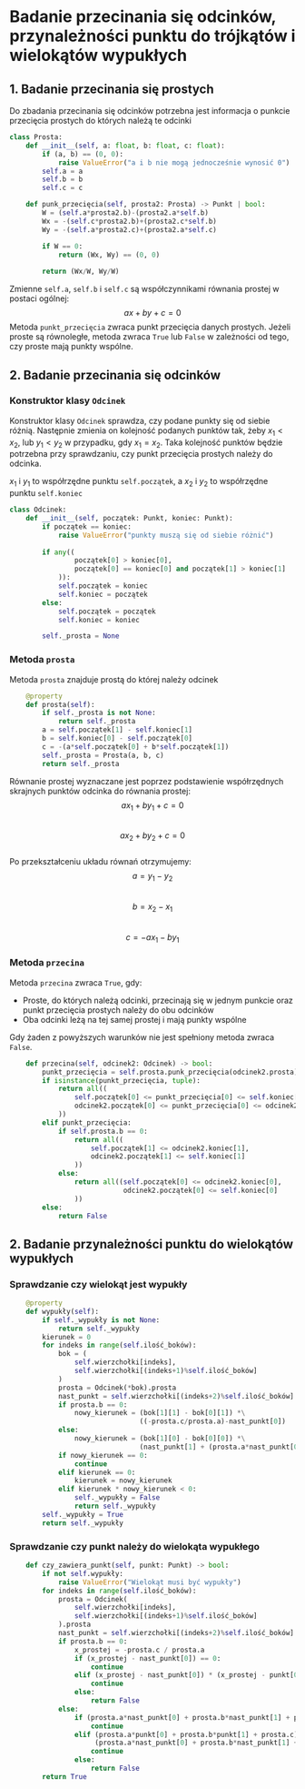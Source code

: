 # Badanie przecinania się odcinków, przynależności punktu do trójkątów i wielokątów wypukłych

## 1. Badanie przecinania się prostych
Do zbadania przecinania się odcinków potrzebna jest informacja o punkcie przecięcia prostych do których należą te odcinki

```python
class Prosta:
    def __init__(self, a: float, b: float, c: float):
        if (a, b) == (0, 0):
            raise ValueError("a i b nie mogą jednocześnie wynosić 0")
        self.a = a
        self.b = b
        self.c = c

    def punk_przecięcia(self, prosta2: Prosta) -> Punkt | bool:
        W = (self.a*prosta2.b)-(prosta2.a*self.b)
        Wx = -(self.c*prosta2.b)+(prosta2.c*self.b)
        Wy = -(self.a*prosta2.c)+(prosta2.a*self.c)

        if W == 0:
            return (Wx, Wy) == (0, 0)
        
        return (Wx/W, Wy/W)
```
Zmienne `self.a`, `self.b` i `self.c` są współczynnikami równania prostej w postaci ogólnej: 
$$ax + by + c = 0$$
Metoda `punkt_przecięcia` zwraca punkt przecięcia danych prostych. Jeżeli proste są równoległe, metoda zwraca `True` lub `False` w zależności od tego, czy proste mają punkty wspólne.

## 2. Badanie przecinania się odcinków
### Konstruktor klasy `Odcinek`

Konstruktor klasy `Odcinek` sprawdza, czy podane punkty się od siebie różnią. Następnie zmienia on kolejność podanych punktów tak, żeby $x_1<x_2$, lub $y_1<y_2$ w przypadku, gdy $x_1=x_2$. Taka kolejność punktów będzie potrzebna przy sprawdzaniu, czy punkt przecięcia prostych należy do odcinka.  
 
$x_1$ i $y_1$ to współrzędne punktu `self.początek`, a $x_2$ i $y_2$ to współrzędne punktu `self.koniec` 



```python
class Odcinek:
    def __init__(self, początek: Punkt, koniec: Punkt):
        if początek == koniec:
            raise ValueError("punkty muszą się od siebie różnić")
        
        if any((
                początek[0] > koniec[0],
                początek[0] == koniec[0] and początek[1] > koniec[1]
            )):
            self.początek = koniec
            self.koniec = początek
        else:
            self.początek = początek
            self.koniec = koniec

        self._prosta = None
```
### Metoda `prosta`
Metoda `prosta` znajduje prostą do której należy odcinek
```python
    @property
    def prosta(self):
        if self._prosta is not None:
            return self._prosta
        a = self.początek[1] - self.koniec[1]
        b = self.koniec[0] - self.początek[0]
        c = -(a*self.początek[0] + b*self.początek[1])
        self._prosta = Prosta(a, b, c)
        return self._prosta
```
Równanie prostej wyznaczane jest poprzez podstawienie współrzędnych skrajnych punktów odcinka do równania prostej:  
$$ax_1 + by_1 + c = 0$$  
$$ax_2 + by_2 + c = 0$$  
Po przekształceniu układu równań otrzymujemy:  
$$a = y_1 - y_2$$  
$$b = x_2 - x_1$$  
$$c = -ax_1 -by_1$$  
### Metoda `przecina`
Metoda `przecina` zwraca `True`, gdy:  
  - Proste, do których należą odcinki, przecinają się w jednym punkcie oraz punkt przecięcia prostych należy do obu odcinków  
  - Oba odcinki leżą na tej samej prostej i mają punkty wspólne  

Gdy żaden z powyższych warunków nie jest spełniony metoda zwraca `False`.  

```python
    def przecina(self, odcinek2: Odcinek) -> bool:
        punkt_przecięcia = self.prosta.punk_przecięcia(odcinek2.prosta)
        if isinstance(punkt_przecięcia, tuple):
            return all((
                self.początek[0] <= punkt_przecięcia[0] <= self.koniec[0],
                odcinek2.początek[0] <= punkt_przecięcia[0] <= odcinek2.koniec[0]
            ))
        elif punkt_przecięcia:
            if self.prosta.b == 0:
                return all((
                    self.początek[1] <= odcinek2.koniec[1],
                    odcinek2.początek[1] <= self.koniec[1]
                ))
            else:
                return all((self.początek[0] <= odcinek2.koniec[0],
                            odcinek2.początek[0] <= self.koniec[0]
                ))
        else:
            return False
```

## 2. Badanie przynależności punktu do wielokątów wypukłych
### Sprawdzanie czy wielokąt jest wypukły
```python
    @property
    def wypukły(self):
        if self._wypukły is not None:
            return self._wypukły
        kierunek = 0
        for indeks in range(self.ilość_boków):
            bok = (
                self.wierzchołki[indeks],
                self.wierzchołki[(indeks+1)%self.ilość_boków]
            )
            prosta = Odcinek(*bok).prosta
            nast_punkt = self.wierzchołki[(indeks+2)%self.ilość_boków]
            if prosta.b == 0:
                nowy_kierunek = (bok[1][1] - bok[0][1]) *\
                                ((-prosta.c/prosta.a)-nast_punkt[0])
            else:
                nowy_kierunek = (bok[1][0] - bok[0][0]) *\
                                (nast_punkt[1] + (prosta.a*nast_punkt[0]+prosta.c)/prosta.b)
            if nowy_kierunek == 0:
                continue
            elif kierunek == 0:
                kierunek = nowy_kierunek
            elif kierunek * nowy_kierunek < 0:
                self._wypukły = False
                return self._wypukły
        self._wypukły = True
        return self._wypukły
```
### Sprawdzanie czy punkt należy do wielokąta wypukłego
```python
    def czy_zawiera_punkt(self, punkt: Punkt) -> bool:
        if not self.wypukły:
            raise ValueError("Wielokąt musi być wypukły")
        for indeks in range(self.ilość_boków):
            prosta = Odcinek(
                self.wierzchołki[indeks],
                self.wierzchołki[(indeks+1)%self.ilość_boków]
            ).prosta
            nast_punkt = self.wierzchołki[(indeks+2)%self.ilość_boków]
            if prosta.b == 0:
                x_prostej = -prosta.c / prosta.a
                if (x_prostej - nast_punkt[0]) == 0:
                    continue
                elif (x_prostej - nast_punkt[0]) * (x_prostej - punkt[0]) >= 0:
                    continue
                else:
                    return False
            else:
                if (prosta.a*nast_punkt[0] + prosta.b*nast_punkt[1] + prosta.c) == 0:
                    continue
                elif (prosta.a*punkt[0] + prosta.b*punkt[1] + prosta.c) *\
                     (prosta.a*nast_punkt[0] + prosta.b*nast_punkt[1] + prosta.c) >= 0:
                    continue
                else:
                    return False
        return True

```